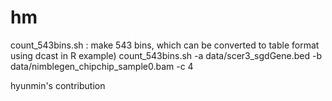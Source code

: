 hm
==

count_543bins.sh : make 543 bins, which can be converted to table format using dcast in R
  example)
  count_543bins.sh -a data/scer3_sgdGene.bed -b data/nimblegen_chipchip_sample0.bam -c 4

hyunmin's contribution

